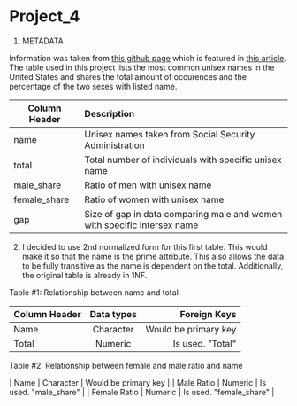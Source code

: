 # Project_4

1. METADATA

Information was taken from [this github page](https://github.com/fivethirtyeight/data/tree/master/unisex-names) which is featured in [this article](https://fivethirtyeight.com/features/there-are-922-unisex-names-in-america-is-yours-one-of-them/). The table used in this project lists the most common unisex names in the United States and shares the total amount of occurences and the percentage of the two sexes with listed name. 

| Column Header    | Description                                                              | 
| ---------------- |:-------------------------------------------------------------------------| 
| name             | Unisex names taken from Social Security Administration                   | 
| total            |    Total number of individuals with specific unisex name                 | 
| male_share       | Ratio of men with unisex name                                            | 
| female_share     | Ratio of women with unisex name                                          |
| gap              | Size of gap in data comparing male and women with specific intersex name |


2.  I decided to use 2nd normalized form for this first table. This would make it so that the name is the prime attribute. This also allows the data to be fully transitive as the name is dependent on the total. Additionally, the original table is already in 1NF.

Table #1: Relationship between name and total

| Column Header    | Data types           |  Foreign Keys           |
| ---------------- |:--------------------:| -----------------------:|
| Name             | Character            | Would be primary key    |
| Total            | Numeric              | Is used. "Total"        |

Table #2: Relationship between female and male ratio and name 

| Name             | Character            | Would be primary key    |
| Male Ratio       | Numeric              | Is used. "male_share"   |
| Female Ratio     | Numeric              | Is used. "female_share" |



